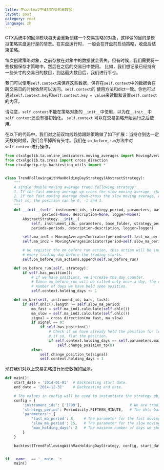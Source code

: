 ```yaml
---
title: 在context中储存跨交易日数据
layout: post
category: root
language: zh
---
```


CTX系统中的回测模块每天会重新创建一个交易策略的对象，这样做的目的是模拟策略实盘运行是的情景。在实盘运行时，
一般会在开盘前启动策略，收盘后结束策略。

每次创建策略对象，之前存放在对象中的数据就会丢失。但有时候，我们需要将一些数据保存才策略中，然后在之后的交易日中使用。
比如，我们想记录已经持有一些头寸的交易日的数目，到达最大数目后，我们进行平仓。

我们可以使用`self.context`来保存这些数据。保存在`self.context`中的数据会在跨交易日的时候依然可以访问。`self.context`的
使用方法和dict一致。你也可以通过`self.context.key`和`self.context.key = value`来读取和设置`self.context`的内容。

请注意，`self.context`不能在策略对象的`__init__`中使用，以为在`__init__`中`self.context`还没有被初始化。 `self.context`
可以在交易策略开始运行之后使用。

在以下的代码中，我们对之前双均线趋势跟踪策略做了如下扩展：当持仓到达一定天数的时候，我们会平掉所有头寸。我们在
`on_before_run`方法中对`self.context`进行操作。


```python
from ctxalgolib.ta.online_indicators.moving_averages import MovingAveragesIndicator
from ctxalgolib.ta.cross import cross_direction
from ctxalgoctp.ctp.backtesting_utils import *


class TrendFollowingWithMaxHoldingDayStrategy(AbstractStrategy):
    """
    A single double moving average trend following strategy:
    1. If the fast moving average up-cross the slow moving average, change position to 1.
    2. If the fast moving average down-cross the slow moving average, change position to -1.
    That is, the position can be 0, -1 and 1.
    """
    def __init__(self, instrument_ids, strategy_period, parameters, base_folder,
                 periods=None, description=None, logger=None):
        AbstractStrategy.__init__(
            self, instrument_ids, parameters, base_folder, strategy_period=strategy_period,
            periods=periods, description=description, logger=logger)

        self.ma_ind1 = MovingAveragesIndicator(period=self.fast_ma_period)
        self.ma_ind2 = MovingAveragesIndicator(period=self.slow_ma_period)

        # We register the on_before_run action, this action will be invoked
        # every trading day before the trading starts.
        self.on_before_run_actions.append(self.on_before_run)

    def on_before_run(self, strategy):
        if self.has_position():
            # If we have positions, we increase the day counter.
            # Since on_before_run will be called only once a day, the counter then records the
            # number of days we have held some position.
            self.context.holding_days += 1

    def on_bar(self, instrument_id, bars, tick):
        if self.ohlc().length >= self.slow_ma_period:
            ma_fast = self.ma_ind1.calculate(self.ohlc())
            ma_slow = self.ma_ind2.calculate(self.ohlc())
            signal = cross_direction(ma_fast, ma_slow)
            if signal == 0:
                if self.has_position():
                    # Check if we have already held the position for long enough,
                    # if so, flat the position.
                    if self.context.holding_days == self.parameters.max_holding_days:
                        self.change_position_to(0)
            else:
                self.change_position_to(signal)
                self.context.holding_days = 1
```

现在我们对以上交易策略进行历史数据的回测。


```python
def main():
    start_date = '2014-01-01'  # Backtesting start date.
    end_date = '2014-12-31'    # Backtesting end date.

    # The values in config will be used to instantiate the strategy objects by the backtest method.
    config = {
        'instrument_ids': ['IF99'],                      # We are trading this future instrument.
        'strategy_period': Periodicity.FIFTEEN_MINUTE,   # The ohlc bar granularity on which trading happens.
        'parameters': {
            'fast_ma_period': 8,    # The parameter for the fast moving average.
            'slow_ma_period': 15,   # The parameter for the slow moving average.
            'max_holding_days': 2   # The maximum number of days we should hold a position.
        }
    }

    backtest(TrendFollowingWithMaxHoldingDayStrategy, config, start_date, end_date)


if __name__ == '__main__':
    main()

```
